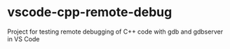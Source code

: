 # vscode-cpp-remote-debug
Project for testing remote debugging of C++ code with gdb and gdbserver in VS Code

